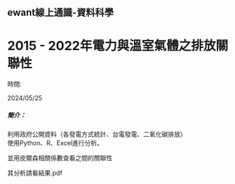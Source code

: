 ewant線上通識-資料科學
--------------

2015 - 2022年電力與溫室氣體之排放關聯性
=========================

時間:

2024/05/25

##### 簡介：

利用政府公開資料（各發電方式統計、台電發電、二氧化碳排放）  
使用Python、R、Excel進行分析。

並用皮爾森相關係數查看之間的關聯性  
  

其分析請看結果.pdf
